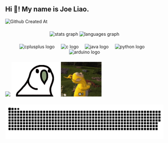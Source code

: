 <h2 align="left">Hi 👋! My name is Joe Liao.</h2>

![Github Created At](https://img.shields.io/github/created-at/0857boy/0857boy)

###

<div align="center">
  <img src="https://github-readme-stats.vercel.app/api?username=0857boy&hide_title=false&hide_rank=false&show_icons=true&include_all_commits=true&count_private=true&disable_animations=false&theme=rose_pine&locale=en&hide_border=false" height="150" alt="stats graph"  />
  <img src="https://github-readme-stats.vercel.app/api/top-langs?username=0857boy&locale=en&hide_title=false&layout=compact&card_width=320&langs_count=5&theme=rose_pine&hide_border=false" height="150" alt="languages graph"  />
</div>

###

<div align="center">
  <img src="https://cdn.jsdelivr.net/gh/devicons/devicon/icons/cplusplus/cplusplus-original.svg" height="30" alt="cplusplus logo"  />
  <img width="12" />
  <img src="https://cdn.jsdelivr.net/gh/devicons/devicon/icons/c/c-original.svg" height="30" alt="c logo"  />
  <img width="12" />
  <img src="https://cdn.jsdelivr.net/gh/devicons/devicon/icons/java/java-original.svg" height="30" alt="java logo"  />
  <img width="12" />
  <img src="https://cdn.jsdelivr.net/gh/devicons/devicon/icons/python/python-original.svg" height="30" alt="python logo"  />
  <img width="12" />
  <img src="https://cdn.jsdelivr.net/gh/devicons/devicon/icons/arduino/arduino-original.svg" height="30" alt="arduino logo"  />
</div>



###
<div allign="center">
  <img src=https://leetcard.jacoblin.cool/joe3727?theme=wtf&font=Yusei%20Magic>
  <img  height="110" src="./picture/shakeMeme.gif"  />
  <img  height="110" src="./picture/whoAmI.gif"  />
  


###

<img src="https://raw.githubusercontent.com/0857boy/0857boy/output/snake.svg" alt="Snake animation" />

###
